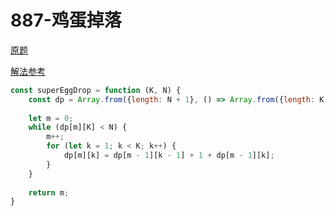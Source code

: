 # 887-鸡蛋掉落

[原题](https://leetcode-cn.com/problems/super-egg-drop/)

[解法参考](https://labuladong.gitbook.io/algo/di-er-zhang-shou-ba-shou-shua-dong-tai-gui-hua/yong-dong-tai-gui-hua-wan-you-xi/gao-lou-reng-ji-dan-jin-jie)
```javascript
const superEggDrop = function (K, N) {
    const dp = Array.from({length: N + 1}, () => Array.from({length: K + 1}).fill(0));
    
    let m = 0;
    while (dp[m][K] < N) {
        m++;
        for (let k = 1; k < K; k++) {
            dp[m][k] = dp[m - 1][k - 1] + 1 + dp[m - 1][k];
        }
    }
    
    return m;
}
```